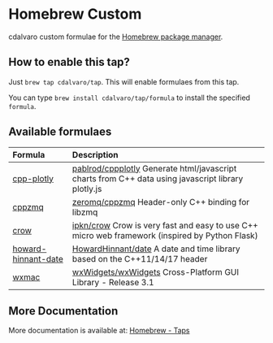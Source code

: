 # Homebrew Custom

cdalvaro custom formulae for the [Homebrew package manager](https://brew.sh).

## How to enable this tap?

Just `brew tap cdalvaro/tap`. This will enable formulaes from this tap.

You can type `brew install cdalvaro/tap/formula` to install the specified `formula`.

## Available formulaes

|Formula|Description|
|:------|:----------|
|[cpp-plotly](Formula/cpp-plotly.rb)|[pablrod/cppplotly](https://github.com/pablrod/cppplotly) Generate html/javascript charts from C++ data using javascript library plotly.js|
|[cppzmq](Formula/cppzmq.rb)|[zeromq/cppzmq](https://github.com/zeromq/cppzmq) Header-only C++ binding for libzmq|
|[crow](Formula/crow.rb)|[ipkn/crow](https://github.com/ipkn/crow) Crow is very fast and easy to use C++ micro web framework (inspired by Python Flask)|
|[howard-hinnant-date](Formula/howard-hinnant-date.rb)|[HowardHinnant/date](https://github.com/HowardHinnant/date) A date and time library based on the C++11/14/17 <chrono> header|
|[wxmac](Formula/wxmac.rb)|[wxWidgets/wxWidgets](https://github.com/wxWidgets/wxWidgets) Cross-Platform GUI Library - Release 3.1|

## More Documentation

More documentation is available at: [Homebrew - Taps](https://docs.brew.sh/Taps)
